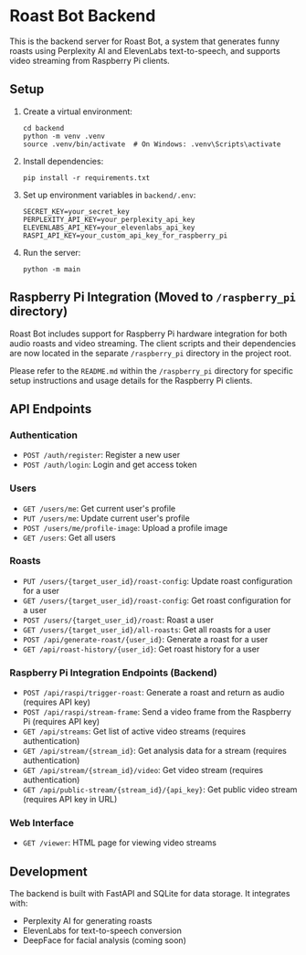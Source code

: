 # Roast Bot Backend

This is the backend server for Roast Bot, a system that generates funny roasts using Perplexity AI and ElevenLabs text-to-speech, and supports video streaming from Raspberry Pi clients.

## Setup

1. Create a virtual environment:
   ```
   cd backend
   python -m venv .venv
   source .venv/bin/activate  # On Windows: .venv\Scripts\activate
   ```

2. Install dependencies:
   ```
   pip install -r requirements.txt
   ```

3. Set up environment variables in `backend/.env`:
   ```
   SECRET_KEY=your_secret_key
   PERPLEXITY_API_KEY=your_perplexity_api_key
   ELEVENLABS_API_KEY=your_elevenlabs_api_key
   RASPI_API_KEY=your_custom_api_key_for_raspberry_pi
   ```

4. Run the server:
   ```
   python -m main
   ```

## Raspberry Pi Integration (Moved to `/raspberry_pi` directory)

Roast Bot includes support for Raspberry Pi hardware integration for both audio roasts and video streaming. The client scripts and their dependencies are now located in the separate `/raspberry_pi` directory in the project root.

Please refer to the `README.md` within the `/raspberry_pi` directory for specific setup instructions and usage details for the Raspberry Pi clients.

## API Endpoints

### Authentication

- `POST /auth/register`: Register a new user
- `POST /auth/login`: Login and get access token

### Users

- `GET /users/me`: Get current user's profile
- `PUT /users/me`: Update current user's profile
- `POST /users/me/profile-image`: Upload a profile image
- `GET /users`: Get all users

### Roasts

- `PUT /users/{target_user_id}/roast-config`: Update roast configuration for a user
- `GET /users/{target_user_id}/roast-config`: Get roast configuration for a user
- `POST /users/{target_user_id}/roast`: Roast a user
- `GET /users/{target_user_id}/all-roasts`: Get all roasts for a user
- `POST /api/generate-roast/{user_id}`: Generate a roast for a user
- `GET /api/roast-history/{user_id}`: Get roast history for a user

### Raspberry Pi Integration Endpoints (Backend)

- `POST /api/raspi/trigger-roast`: Generate a roast and return as audio (requires API key)
- `POST /api/raspi/stream-frame`: Send a video frame from the Raspberry Pi (requires API key)
- `GET /api/streams`: Get list of active video streams (requires authentication)
- `GET /api/stream/{stream_id}`: Get analysis data for a stream (requires authentication)
- `GET /api/stream/{stream_id}/video`: Get video stream (requires authentication)
- `GET /api/public-stream/{stream_id}/{api_key}`: Get public video stream (requires API key in URL)

### Web Interface

- `GET /viewer`: HTML page for viewing video streams

## Development

The backend is built with FastAPI and SQLite for data storage. It integrates with:
- Perplexity AI for generating roasts
- ElevenLabs for text-to-speech conversion
- DeepFace for facial analysis (coming soon)
